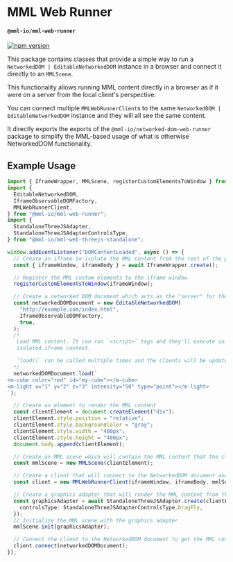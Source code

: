 # MML Web Runner
#### `@mml-io/mml-web-runner`

[![npm version](https://img.shields.io/npm/v/@mml-io/mml-web-runner.svg?style=flat)](https://www.npmjs.com/package/@mml-io/mml-web-runner)

This package contains classes that provide a simple way to run a `NetworkedDOM | EditableNetworkedDOM` instance in a browser and connect it directly to an `MMLScene`.

This functionality allows running MML content directly in a browser as if it were on a server from the local client's perspective. 

You can connect multiple `MMLWebRunnerClient`s to the same `NetworkedDOM | EditableNetworkedDOM` instance and they will all see the same content.

It directly exports the exports of the `@mml-io/networked-dom-web-runner` package to simplify the MML-based usage of what is otherwise NetworkedDOM functionality. 

## Example Usage

```typescript
import { IframeWrapper, MMLScene, registerCustomElementsToWindow } from "@mml-io/mml-web";
import {
  EditableNetworkedDOM,
  IframeObservableDOMFactory,
  MMLWebRunnerClient,
} from "@mml-io/mml-web-runner";
import {
  StandaloneThreeJSAdapter,
  StandaloneThreeJSAdapterControlsType,
} from "@mml-io/mml-web-threejs-standalone";

window.addEventListener("DOMContentLoaded", async () => {
  // Create an iframe to isolate the MML content from the rest of the page
  const { iframeWindow, iframeBody } = await IframeWrapper.create();

  // Register the MML custom elements to the iframe window
  registerCustomElementsToWindow(iframeWindow);

  // Create a networked DOM document which acts as the "server" for the MML content
  const networkedDOMDocument = new EditableNetworkedDOM(
    "http://example.com/index.html",
    IframeObservableDOMFactory,
    true,
  );
  /*
   Load MML content. It can run `<script>` tags and they'll execute in an
   isolated iframe context.

   `load()` can be called multiple times and the clients will be updated.
  */
  networkedDOMDocument.load(`
<m-cube color="red" id="my-cube"></m-cube>
<m-light x="1" y="2" z="3" intensity="50" type="point"></m-light>
`);

  // Create an element to render the MML content
  const clientElement = document.createElement("div");
  clientElement.style.position = "relative";
  clientElement.style.backgroundColor = "gray";
  clientElement.style.width = "400px";
  clientElement.style.height = "400px";
  document.body.append(clientElement);

  // Create an MML scene which will contain the MML content that the client will view
  const mmlScene = new MMLScene(clientElement);

  // Create a client that will connect to the NetworkedDOM document and synchronize it to the MML scene
  const client = new MMLWebRunnerClient(iframeWindow, iframeBody, mmlScene);

  // Create a graphics adapter that will render the MML content from the MMLScene using ThreeJS
  const graphicsAdapter = await StandaloneThreeJSAdapter.create(clientElement, {
    controlsType: StandaloneThreeJSAdapterControlsType.DragFly,
  });
  // Initialize the MML scene with the graphics adapter
  mmlScene.init(graphicsAdapter);

  // Connect the client to the NetworkedDOM document to get the MML content
  client.connect(networkedDOMDocument);
});
```

